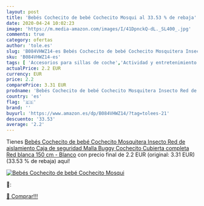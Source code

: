 ```yaml
---
layout: post
title: 'Bebés Cochecito de bebé Cochecito Mosqui al 33.53 % de rebaja'
date: 2020-04-24 10:02:23
image: 'https://m.media-amazon.com/images/I/41DpnckQ-dL._SL400_.jpg'
comments: true
category: ofertas
author: 'tole.es'
slug: 'B084VHWZ14-es Bebés Cochecito de bebé Cochecito Mosquitera Insecto Red...'
sku: 'B084VHWZ14-es'
tags: [ 'Accesorios para sillas de coche','Actividad y entretenimiento','Andadores','Bebé','Espejos para asientos traseros','Higiene y cuidado','Sillas de coche y accesorios','Toallitas húmedas para bebé','Toallitas y accesorios para bebé','bebé','bebés', ]
actualPrice: 2.2 EUR
currency: EUR
price: 2.2
comparePrice: 3.31 EUR
prodname: 'Bebés Cochecito de bebé Cochecito Mosquitera Insecto Red de aislamiento Caja de seguridad Malla Buggy Cochecito Cubierta completa Red blanca 150 cm - Blanco'
country: 'es'
flag: '🇪🇸'
brand: ''
buyurl: 'https://www.amazon.es/dp/B084VHWZ14/?tag=tolees-21'
descuento: '33.53'
average: '2.2'
---
```


Tienes [Bebés Cochecito de bebé Cochecito Mosquitera Insecto Red de aislamiento Caja de seguridad Malla Buggy Cochecito Cubierta completa Red blanca 150 cm - Blanco](https://www.amazon.es/dp/B084VHWZ14/?tag=tolees-21) con precio final de  2.2 EUR (original: 3.31 EUR) (33.53 %  de rebaja) aqui!

[![Bebés Cochecito de bebé Cochecito Mosqui](https://m.media-amazon.com/images/I/41DpnckQ-dL._SL400_.jpg)](https://www.amazon.es/dp/B084VHWZ14/?tag=tolees-21)

🔎:


[🛒 Comprar!!!](https://www.amazon.es/dp/B084VHWZ14/?tag=tolees-21)
